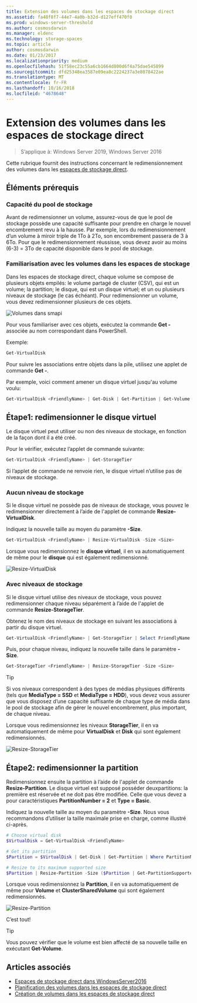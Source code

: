 ```yaml
---
title: Extension des volumes dans les espaces de stockage direct
ms.assetid: fa48f8f7-44e7-4a0b-b32d-d127eff470f0
ms.prod: windows-server-threshold
ms.author: cosmosdarwin
ms.manager: eldenc
ms.technology: storage-spaces
ms.topic: article
author: cosmosdarwin
ms.date: 01/23/2017
ms.localizationpriority: medium
ms.openlocfilehash: 51f58ec23c55a6cb1664d800d6f4a75dae545899
ms.sourcegitcommit: dfd25348ea3587e09ea8c2224237a3e8078422ae
ms.translationtype: MT
ms.contentlocale: fr-FR
ms.lasthandoff: 10/16/2018
ms.locfileid: "4678648"
---
```

# Extension des volumes dans les espaces de stockage direct
> S’applique à: Windows Server 2019, Windows Server 2016

Cette rubrique fournit des instructions concernant le redimensionnement des volumes dans les [espaces de stockage direct](storage-spaces-direct-overview.md).

## Éléments prérequis

### Capacité du pool de stockage

Avant de redimensionner un volume, assurez-vous de que le pool de stockage possède une capacité suffisante pour prendre en charge le nouvel encombrement revu à la hausse. Par exemple, lors du redimensionnement d’un volume à miroir triple de 1To à 2To, son encombrement passera de 3 à 6To. Pour que le redimensionnement réussisse, vous devez avoir au moins (6-3) = 3To de capacité disponible dans le pool de stockage.

### Familiarisation avec les volumes dans les espaces de stockage

Dans les espaces de stockage direct, chaque volume se compose de plusieurs objets empilés: le volume partagé de cluster (CSV), qui est un volume; la partition; le disque, qui est un disque virtuel; et un ou plusieurs niveaux de stockage (le cas échéant). Pour redimensionner un volume, vous devez redimensionner plusieurs de ces objets.

![Volumes dans smapi](media/resize-volumes/volumes-in-smapi.png)

Pour vous familiariser avec ces objets, exécutez la commande **Get -** associée au nom correspondant dans PowerShell.

Exemple:

```PowerShell
Get-VirtualDisk
```

Pour suivre les associations entre objets dans la pile, utilisez une applet de commande **Get -**.

Par exemple, voici comment amener un disque virtuel jusqu'au volume voulu:

```PowerShell
Get-VirtualDisk <FriendlyName> | Get-Disk | Get-Partition | Get-Volume 
```

## Étape1: redimensionner le disque virtuel

Le disque virtuel peut utiliser ou non des niveaux de stockage, en fonction de la façon dont il a été créé.

Pour le vérifier, exécutez l’applet de commande suivante:

```PowerShell
Get-VirtualDisk <FriendlyName> | Get-StorageTier 
```

Si l’applet de commande ne renvoie rien, le disque virtuel n’utilise pas de niveaux de stockage.

### Aucun niveau de stockage

Si le disque virtuel ne possède pas de niveaux de stockage, vous pouvez le redimensionner directement à l’aide de l'applet de commande **Resize-VirtualDisk**.

Indiquez la nouvelle taille au moyen du paramètre **-Size**.

```PowerShell
Get-VirtualDisk <FriendlyName> | Resize-VirtualDisk -Size <Size>
```

Lorsque vous redimensionnez le **disque virtuel**, il en va automatiquement de même pour le **disque** qui est également redimensionné.

![Resize-VirtualDisk](media/resize-volumes/Resize-VirtualDisk.gif)

### Avec niveaux de stockage

Si le disque virtuel utilise des niveaux de stockage, vous pouvez redimensionner chaque niveau séparément à l’aide de l'applet de commande **Resize-StorageTier**.

Obtenez le nom des niveaux de stockage en suivant les associations à partir du disque virtuel.

```PowerShell
Get-VirtualDisk <FriendlyName> | Get-StorageTier | Select FriendlyName
```

Puis, pour chaque niveau, indiquez la nouvelle taille dans le paramètre **-Size**.

```PowerShell
Get-StorageTier <FriendlyName> | Resize-StorageTier -Size <Size>
```

> [!TIP]
> Si vos niveaux correspondent à des types de médias physiques différents (tels que **MediaType = SSD** et **MediaType = HDD**), vous devez vous assurer que vous disposez d’une capacité suffisante de chaque type de média dans le pool de stockage afin de gérer le nouvel encombrement, plus important, de chaque niveau.

Lorsque vous redimensionnez les niveaux **StorageTier**, il en va automatiquement de même pour **VirtualDisk** et **Disk** qui sont également redimensionnés.

![Resize-StorageTier](media/resize-volumes/Resize-StorageTier.gif)

## Étape2: redimensionner la partition

Redimensionnez ensuite la partition à l’aide de l'applet de commande **Resize-Partition**. Le disque virtuel est supposé posséder deuxpartitions: la première est réservée et ne doit pas être modifiée. Celle que vous devez a pour caractéristiques **PartitionNumber = 2** et **Type = Basic**.

Indiquez la nouvelle taille au moyen du paramètre **-Size**. Nous vous recommandons d’utiliser la taille maximale prise en charge, comme illustré ci-après.

```PowerShell
# Choose virtual disk
$VirtualDisk = Get-VirtualDisk <FriendlyName>

# Get its partition
$Partition = $VirtualDisk | Get-Disk | Get-Partition | Where PartitionNumber -Eq 2

# Resize to its maximum supported size 
$Partition | Resize-Partition -Size ($Partition | Get-PartitionSupportedSize).SizeMax
```

Lorsque vous redimensionnez la **Partition**, il en va automatiquement de même pour **Volume** et **ClusterSharedVolume** qui sont également redimensionnés.

![Resize-Partition](media/resize-volumes/Resize-Partition.gif)

C’est tout!

> [!TIP]
> Vous pouvez vérifier que le volume est bien affecté de sa nouvelle taille en exécutant **Get-Volume**.

## Articles associés

- [Espaces de stockage direct dans WindowsServer2016](storage-spaces-direct-overview.md)
- [Planification des volumes dans les espaces de stockage direct](plan-volumes.md)
- [Création de volumes dans les espaces de stockage direct](create-volumes.md)
